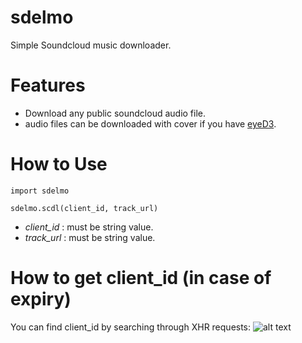 # sdelmo
Simple Soundcloud music downloader.

# Features
- Download any public soundcloud audio file.
- audio files can be downloaded with cover if you have [eyeD3](https://eyed3.readthedocs.io/).

# How to Use
```
import sdelmo

sdelmo.scdl(client_id, track_url)
```
- _client_id_ : must be string value.
- _track_url_ : must be string value.

# How to get client_id (in case of expiry)
You can find client_id by searching through XHR requests:
![alt text](https://i.imgur.com/Xl3JnuP.png)
